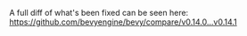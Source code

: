 A full diff of what's been fixed can be seen here:  https://github.com/bevyengine/bevy/compare/v0.14.0...v0.14.1